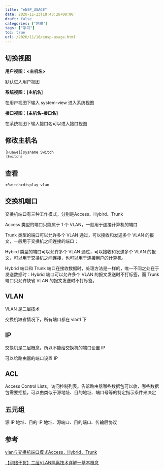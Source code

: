 ```yaml
---
title: "eNSP_USAGE"
date: 2020-11-23T18:43:28+08:00
draft: false
categories: ["网络"]
tags: ["学习"]
toc: true
url: /2020/11/18/ensp-usage.html
---
```


## 切换视图

**用户视图：<主机名>**

默认进入用户视图

**系统视图：[主机名]**

在用户视图下输入 system-view 进入系统视图

**接口视图：[主机名-接口名]**

在系统视图下输入接口名可以进入接口视图

## 修改主机名

```bash
[Huawei]sysname Switch
[Switch]
```

## 查看

```
<Switch>display vlan

```

## 交换机端口

交换机端口有三种工作模式，分别是Access、Hybird、Trunk

Access 类型的端口只能属于 1 个 VLAN，一般用于连接计算机的端口

Trunk 类型的端口可以允许多个 VLAN 通过，可以接收和发送多个 VLAN 的报文，一般用于交换机之间连接的端口；

Hybird 类型的端口可以允许多个 VLAN 通过，可以接收和发送多个 VLAN 的报文，可以用于交换机之间连接，也可以用于连接用户的计算机。

Hybrid 端口和 Trunk 端口在接收数据时，处理方法是一样的，唯一不同之处在于发送数据时：Hybrid 端口可以允许多个 VLAN 的报文发送时不打标签，而 Trunk 端口只允许缺省 VLAN 的报文发送时不打标签。



## VLAN

VLAN 是二层技术



交换机缺省情况下，所有端口都在 vlan1 下



## IP

交换机是二层概念，所以不能给交换机的端口设置 IP

可以给路由器的端口设置 IP



## ACL

Access Control Lists，访问控制列表。告诉路由器哪些数据包可以收，哪些数据包需要拒接。可以由类似于源地址、目的地址、端口号等的特定指示条件来决定



## 五元组

源 IP 地址、目的 IP 地址、源端口、目的端口、传输层协议



## 参考

[vlan与交换机端口模式Access，Hybrid，Trunk](https://www.cnblogs.com/sddai/p/8941757.html)

[【网络干货】二层VLAN隔离技术详解一基本概念](https://mp.weixin.qq.com/s?__biz=MzIwOTcyNjA3Mw==&mid=2247484569&idx=1&sn=95ef4cda2b5439d7ace16b59157f366b&chksm=976e3b8fa019b2998df3b849f8049ce5df996aa9bf0ce4f44896114e9c5a5696bc45d778780e&scene=21#wechat_redirect)